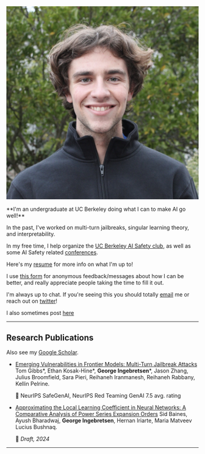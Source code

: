 <div class="profile-container">
    <img src="me.jpeg" alt="George Ingebretsen" class="profile-image">
    <div>
        <p>**I'm an undergraduate at UC Berkeley doing what I can to make AI go well!**</p>
        <p>In the past, I've worked on multi-turn jailbreaks, singular learning theory, and interpretability.</p>
        <p>In my free time, I help organize the <a href="https://berkeleyaisafety.com/" target="_blank">UC Berkeley AI Safety club</a>, as well as some AI Safety related <a href="https://thecurve.is/" target="_blank">conferences</a>.</p>
        <p>Here's my <a href="https://drive.google.com/file/d/1MZ7XBqltdhxDeOx6-44_jv5ez5LT8EVm/view?usp=sharing" target="_blank">resume</a> for more info on what I'm up to!</p>
    </div>
</div>

I use [this form](https://www.admonymous.co/georgeingebretsen) for anonymous feedback/messages about how I can be better, and really appreciate people taking the time to fill it out.

I'm always up to chat. If you're seeing this you should totally [email](george.ingebretsen@gmail.com) me or reach out on [twitter](https://twitter.com/Newton_theMan)!

I also sometimes post [here](https://www.lesswrong.com/users/george-ingebretsen)

---

## Research Publications

Also see my [Google Scholar](https://scholar.google.com/citations?hl=en&view_op=list_works&gmla=ALUCkoWpyTKUIsNfWw8T-ewlXhSkQoSeyWkU_MyJstV4iL1uNDxIlGsxLG6eiBFkgRg3sUjHBa15xql7aTwmZw&user=dF_lPHQAAAAJ).

- [Emerging Vulnerabilities in Frontier Models: Multi-Turn Jailbreak Attacks](https://arxiv.org/abs/2409.00137)
  Tom Gibbs\*, Ethan Kosak-Hine\*, **George Ingebretsen**\*, Jason Zhang, Julius Broomfield, Sara Pieri, Reihaneh Iranmanesh, Reihaneh Rabbany, Kellin Pelrine.

  📍 NeurIPS SafeGenAI, NeurIPS Red Teaming GenAI 7.5 avg. rating

- [Approximating the Local Learning Coefficient in Neural Networks: A Comparative Analysis of Power Series Expansion Orders](https://drive.google.com/file/d/1rYWjDBuJM5zA9zwY2vGwkw7cj7uzkq_8/view?usp=sharing)
  Sid Baines, Ayush Bharadwaj, **George Ingebretsen**, Hernan Iriarte, Maria Matveev Lucius Bushnaq.

  📍 _Draft, 2024_

---
